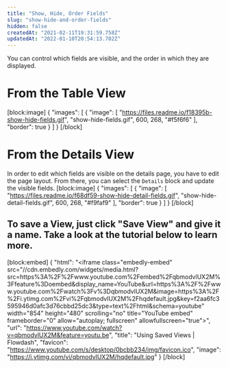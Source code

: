 ```yaml
---
title: "Show, Hide, Order Fields"
slug: "show-hide-and-order-fields"
hidden: false
createdAt: "2021-02-11T19:31:59.758Z"
updatedAt: "2022-01-10T20:54:13.702Z"
---
```

You can control which fields are visible, and the order in which they are displayed. 

# From the Table View
[block:image]
{
  "images": [
    {
      "image": [
        "https://files.readme.io/f18395b-show-hide-fields.gif",
        "show-hide-fields.gif",
        600,
        268,
        "#f5f6f6"
      ],
      "border": true
    }
  ]
}
[/block]
# From the Details View

In order to edit which fields are visible on the details page, you have to edit the page layout. From there, you can select the `Details` block and update the visible fields.
[block:image]
{
  "images": [
    {
      "image": [
        "https://files.readme.io/f68df59-show-hide-detail-fields.gif",
        "show-hide-detail-fields.gif",
        600,
        268,
        "#f9faf9"
      ],
      "border": true
    }
  ]
}
[/block]
## To save a View, just click "Save View" and give it a name. Take a look at the tutorial below to learn more.
[block:embed]
{
  "html": "<iframe class=\"embedly-embed\" src=\"//cdn.embedly.com/widgets/media.html?src=https%3A%2F%2Fwww.youtube.com%2Fembed%2FqbmodvlUX2M%3Ffeature%3Doembed&display_name=YouTube&url=https%3A%2F%2Fwww.youtube.com%2Fwatch%3Fv%3DqbmodvlUX2M&image=https%3A%2F%2Fi.ytimg.com%2Fvi%2FqbmodvlUX2M%2Fhqdefault.jpg&key=f2aa6fc3595946d0afc3d76cbbd25dc3&type=text%2Fhtml&schema=youtube\" width=\"854\" height=\"480\" scrolling=\"no\" title=\"YouTube embed\" frameborder=\"0\" allow=\"autoplay; fullscreen\" allowfullscreen=\"true\"></iframe>",
  "url": "https://www.youtube.com/watch?v=qbmodvlUX2M&feature=youtu.be",
  "title": "Using Saved Views | Flowdash",
  "favicon": "https://www.youtube.com/s/desktop/0bcbb234/img/favicon.ico",
  "image": "https://i.ytimg.com/vi/qbmodvlUX2M/hqdefault.jpg"
}
[/block]
